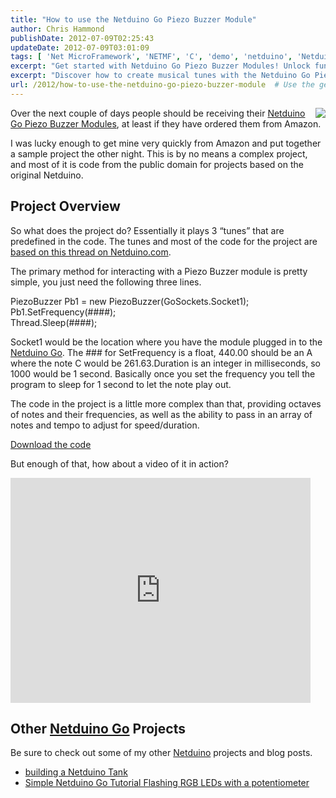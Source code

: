 ```yaml
---
title: "How to use the Netduino Go Piezo Buzzer Module"
author: Chris Hammond
publishDate: 2012-07-09T02:25:43
updateDate: 2012-07-09T03:01:09
tags: [ 'Net MicroFramework', 'NETMF', 'C', 'demo', 'netduino', 'Netduino Go', 'Open Source', 'sample', 'Secret Labs', 'Tutorial' ]
excerpt: "Get started with Netduino Go Piezo Buzzer Modules! Unlock fun projects and learn to generate tunes with preset codes. Discover more on Netduino projects."
excerpt: "Discover how to create musical tunes with the Netduino Go Piezo Buzzer Module. Learn about code and project insights in this engaging blog post."
url: /2012/how-to-use-the-netduino-go-piezo-buzzer-module  # Use the generated URL with year
---
```

<p><a href="https://www.amazon.com/gp/product/B008DEYO66/ref=as_li_ss_il?ie=UTF8&amp;tag=chrishammondc-20&amp;linkCode=as2&amp;camp=1789&amp;creative=390957&amp;creativeASIN=B008DEYO66"><img border="0" align="right" src="https://ws.assoc-amazon.com/widgets/q?_encoding=UTF8&amp;Format=_SL160_&amp;ASIN=B008DEYO66&amp;MarketPlace=US&amp;ID=AsinImage&amp;WS=1&amp;tag=chrishammondc-20&amp;ServiceVersion=20070822" /></a>Over the next couple of days people should be receiving their <a href="https://www.amazon.com/gp/product/B008DEYO66/ref=as_li_ss_il?ie=UTF8&amp;tag=chrishammondc-20&amp;linkCode=as2&amp;camp=1789&amp;creative=390957&amp;creativeASIN=B008DEYO66">Netduino Go Piezo Buzzer Modules</a>, at least if they have ordered them from Amazon.</p>  <p>I was lucky enough to get mine very quickly from Amazon and put together a sample project the other night. This is by no means a complex project, and most of it is code from the public domain for projects based on the original Netduino.</p>  <h2 align="left">Project Overview</h2>  <p>So what does the project do? Essentially it plays 3 “tunes” that are predefined in the code. The tunes and most of the code for the project are <a href="https://forums.netduino.com/index.php?/topic/831-music-with-a-piezo-speaker/" target="_blank">based on this thread on Netduino.com</a>. </p>  <p>The primary method for interacting with a Piezo Buzzer module is pretty simple, you just need the following three lines.</p>  <p>PiezoBuzzer Pb1 = new PiezoBuzzer(GoSockets.Socket1);   <br />Pb1.SetFrequency(####);    <br />Thread.Sleep(####);</p>  <p>Socket1 would be the location where you have the module plugged in to the <a href="https://www.amazon.com/gp/product/B007PA20PG/ref=as_li_ss_tl?ie=UTF8&amp;tag=chrishammondc-20&amp;linkCode=as2&amp;camp=1789&amp;creative=390957&amp;creativeASIN=B007PA20PG" target="_blank">Netduino Go</a>. The ### for SetFrequency is a float, 440.00 should be an A where the note C would be 261.63.Duration is an integer in milliseconds, so 1000 would be 1 second. Basically once you set the frequency you tell the program to sleep for 1 second to let the note play out.</p>  <p>The code in the project is a little more complex than that, providing octaves of notes and their frequencies, as well as the ability to pass in an array of notes and tempo to adjust for speed/duration.</p>  <p><a href="https://christocnetduino.codeplex.com/releases/view/90828" target="_blank">Download the code</a></p>  <p>But enough of that, how about a video of it in action?</p>  <p><iframe height="360" src="https://www.youtube.com/embed/SaN0nIXT2Z8?rel=0&amp;wmode=opaque" frameborder="0" width="480" allowfullscreen="allowfullscreen"></iframe></p>  <h2>Other <a href="https://www.amazon.com/gp/product/B004FRZ4E6/ref=as_li_ss_tl?ie=UTF8&amp;tag=chrishammondc-20&amp;linkCode=as2&amp;camp=1789&amp;creative=390957&amp;creativeASIN=B004FRZ4E6" target="_blank">Netduino Go</a> Projects</h2>  <p>Be sure to check out some of my other <a href="https://www.amazon.com/gp/product/B004FRZ4E6/ref=as_li_ss_tl?ie=UTF8&amp;tag=chrishammondc-20&amp;linkCode=as2&amp;camp=1789&amp;creative=390957&amp;creativeASIN=B004FRZ4E6" target="_blank">Netduino</a> projects and blog posts.</p>  <ul>   <li><a href="https://www.chrishammond.com/blog/itemid/2545/building-a-netduino-tank">building a Netduino Tank</a> </li>    <li><a href="https://www.chrishammond.com/blog/itemid/2499/simple-netduino-go-tutorial-flashing-rgb-leds-with.aspx">Simple Netduino Go Tutorial Flashing RGB LEDs with a potentiometer</a> </li> </ul>


